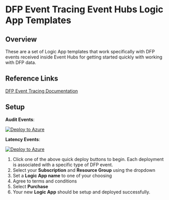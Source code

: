 # DFP Event Tracing Event Hubs Logic App Templates
## Overview
These are a set of Logic App templates that work specifically with DFP events received inside Event Hubs for getting started quickly with working with DFP data. 

## Reference Links
[DFP Event Tracing Documentation](https://docs.microsoft.com/en-us/dynamics365/fraud-protection/event-tracing)

## Setup

**Audit Events**:

[![Deploy to Azure](https://aka.ms/deploytoazurebutton)](https://portal.azure.com/#create/Microsoft.Template/uri/https%3A%2F%2Fraw.githubusercontent.com%2Fmicrosoft%2FDynamics-365-Fraud-Protection-Samples%2Fkhavnguyen%2Fevent-tracing-logic-app-templates%2Flogic%2520app%2520templates%2Faudit-events-template.json)

**Latency Events**:

[![Deploy to Azure](https://aka.ms/deploytoazurebutton)](https://portal.azure.com/#create/Microsoft.Template/uri/https%3A%2F%2Fraw.githubusercontent.com%2Fmicrosoft%2FDynamics-365-Fraud-Protection-Samples%2Fkhavnguyen%2Fevent-tracing-logic-app-templates%2Flogic%2520app%2520templates%2Flatency-events-template.json)

1. Click one of the above quick deploy buttons to begin. Each deployment is associated with a specific type of DFP event.
2. Select your **Subscription** and **Resource Group** using the dropdown
3. Set a **Logic App name** to one of your choosing
4. Agree to terms and conditions
5. Select **Purchase**
6. Your new **Logic App** should be setup and deployed successfully.
